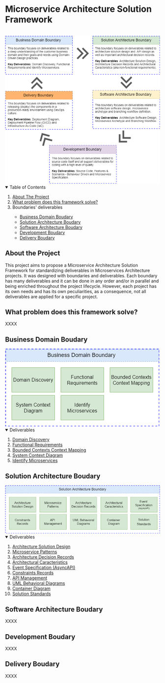 # Microservice Architecture Solution Framework
<br>
<img src="/microservice-architecture-solution-framework/Microservice Architecture Solution Framework - Boundaries.png">

<!-- TABLE OF CONTENTS -->
<details open="open">
  <summary>Table of Contents</summary>
  <ol>
    <li>
      <a href="#about-the-project">About The Project</a>
    </li>
    <li>
      <a href="#what-problem-does-this-framework-solve">What problem does this framework solve?</a>
    </li>
    <li>
       <a>Boundaries' deliverables</a>
    </li>
    <ul>
      <li>
        <a href="#business-domain-boudary">Business Domain Boudary</a>
      </li>
      <li>
        <a href="#solution-architecture-boudary">Solution Architecture Boudary</a>
      </li>
      <li>
        <a href="#software-architecture-boudary">Software Architecture Boudary</a>
      </li>
	  <li>
        <a href="#development-boudary">Development Boudary</a>
      </li>
      </li>
	  <li>
        <a href="#delivery-boudary">Delivery Boudary</a>
      </li>
    </ul>
  </ol>
</details>

## About the Project
This project aims to propose a Microservice Architecture Solution Framework for standardizing deliverables in Microservices Architecture projects. It was designed with boundaries and deliverables. Each boundary has many deliverables and it can be done in any order and/or in parallel and being enriched throughout the project lifecycle. However, each project has its own needs and has its own peculiarities, as a consequence, not all deliverables are applied for a specific project.

## What problem does this framework solve?
XXXX

## Business Domain Boudary

<img src="/business-domain-design/Business Domain Design - Deliverables.png">

<!-- TABLE OF CONTENTS -->
<details open="open">
  <summary>Deliverables</summary>
  <ol>    
    <li>
      <a href="/business-domain-design/domain-discovery.md">Domain Discovery</a>
    </li>
    <li>
      <a href="/business-domain-design/functional-requirements.md">Functional Requirements</a>
    </li>
    <li>
      <a href="/business-domain-design/bounded-contexts-context-mapping.md">Bounded Contexts Context Mapping</a>	    
    </li>
    <li>
      <a href="/business-domain-design/system-context-diagram.md">System Context Diagram</a>	   
    </li>      
    <li>
      <a href="/business-domain-design/identify-microservices.md">Identify Microservices</a>
    </li>
  </ol>
</details>

## Solution Architecture Boudary

<img src="/solution-architecture/Solution Architecture - Deliverables.png">

<!-- TABLE OF CONTENTS -->
<details open="open">
  <summary>Deliverables</summary>
  <ol>    
    <li>
     <a href="/solution-architecture/architecture-solution-design.md">Architecture Solution Design</a>
    </li>
    <li>
     <a href="/solution-architecture/microservice-patterns.md">Microservice Patterns</a>
    </li>
    <li>
     <a href="/solution-architecture/architecture-decision-records.md">Architecture Decision Records</a>
    </li>
    <li>
     <a href="/solution-architecture/architectural-caracteristics.md">Architectural Caracteristics</a>
    </li>      
    <li>
     <a href="/solution-architecture/event-specification.md">Event Specification (AsyncAPI)</a>
    </li>
    <li>
     <a href="/solution-architecture/constraints-records.md">Constraints Records</a>
    </li>
    <li>
     <a href="/solution-architecture/api-management.md">API Management</a>
    </li>      
    <li>
     <a href="/solution-architecture/uml-behavioral-diagrams.md">UML Behavioral Diagrams</a>
    </li>
    <li>
     <a href="/solution-architecture/container-diagram.md">Container Diagram</a>
    </li>      
    <li>
     <a href="/solution-architecture/solution-standards.md">Solution Standards</a>
    </li>
  </ol>
</details>

## Software Architecture Boudary
XXXX

## Development Boudary
XXXX

## Delivery Boudary
XXXX
